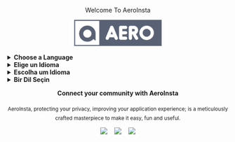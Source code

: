 <div align="center">

Welcome To AeroInsta

[<img src="https://github.com/AeroInstagram/.github/blob/main/Assets/wp_aero_logo_dark.png" width="200px" height="auto">](https://github.com/AeroInstagram)

</div>
<details>
<b><summary>Choose a Language</b></summary>

[English](https://github.com/AeroInstagram/English) • [Español](https://github.com/AeroInstagram/Spanish) • [Portugués](https://github.com/AeroInstagram/Portuguese) • [Türkçe](https://github.com/AeroInstagram/Turkish)

</details>
<details>
<b><summary>Elige un Idioma</b></summary>

[English](https://github.com/AeroInstagram/English) • [Español](https://github.com/AeroInstagram/Spanish) • [Portugués](https://github.com/AeroInstagram/Portuguese) • [Türkçe](https://github.com/AeroInstagram/Turkish)

</details>
<details>
<b><summary>Escolha um Idioma</b></summary>

[English](https://github.com/AeroInstagram/English) • [Español](https://github.com/AeroInstagram/Spanish) • [Portugués](https://github.com/AeroInstagram/Portuguese) • [Türkçe](https://github.com/AeroInstagram/Turkish)

</details>
<details>
<b><summary>Bir Dil Seçin</b></summary>

[English](https://github.com/AeroInstagram/English) • [Español](https://github.com/AeroInstagram/Spanish) • [Portugués](https://github.com/AeroInstagram/Portuguese) • [Türkçe](https://github.com/AeroInstagram/Turkish)

</details>
<div align="center">

**Connect your community with AeroInsta**

<sub>AeroInsta, protecting your privacy, improving your application experience; is a meticulously crafted masterpiece to make it easy, fun and useful.

[<img src="https://img.icons8.com/ios-glyphs/500/null/twitter--v1.png" width="40px" height="auto"/>](https://twitter.com/aeromods_app) &#8287;&#8287; [<img src="https://img.icons8.com/material-outlined/500/null/instagram-new--v1.png" width="40px" height="auto"/>](https://www.instagram.com/bozkurt.hazarr) &#8287;&#8287; [<img src="https://img.icons8.com/ios-glyphs/500/null/facebook-new.png" width="40px" height="auto"/>](https://www.facebook.com/decoder.designer)

</div>
